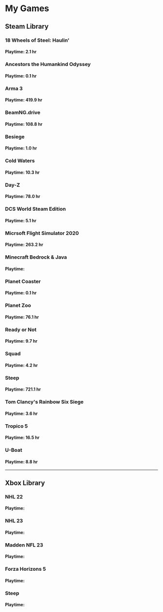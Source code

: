 # My Games

## Steam Library

### 18 Wheels of Steel: Haulin'
#### Playtime: 2.1 hr

### Ancestors the Humankind Odyssey
#### Playtime: 0.1 hr

### Arma 3
#### Playtime: 419.9 hr

### BeamNG.drive
#### Playtime: 108.8 hr

### Besiege
#### Playtime: 1.0 hr

### Cold Waters
#### Playtime: 10.3 hr

### Day-Z
#### Playtime: 78.0 hr

### DCS World Steam Edition
#### Playtime: 5.1 hr

### Micrsoft Flight Simulator 2020
#### Playtime: 263.2 hr

### Minecraft Bedrock & Java
#### Playtime: 

### Planet Coaster
#### Playtime: 0.1 hr

### Planet Zoo
#### Playtime: 76.1 hr

### Ready or Not
#### Playtime: 9.7 hr

### Squad
#### Playtime: 4.2 hr

### Steep
#### Playtime: 721.1 hr

### Tom Clancy's Rainbow Six Siege
#### Playtime: 3.6 hr

### Tropico 5
#### Playtime: 16.5 hr

### U-Boat
#### Playtime: 8.8 hr
---

## Xbox Library

### NHL 22
#### Playtime:

### NHL 23
#### Playtime:

### Madden NFL 23
#### Playtime:

### Forza Horizons 5
#### Playtime:

### Steep
#### Playtime:

